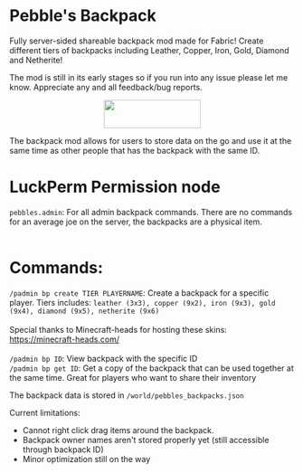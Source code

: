 # Pebble's Backpack
Fully server-sided shareable backpack mod made for Fabric! Create different tiers of backpacks including Leather, Copper, Iron, Gold, Diamond and Netherite!

The mod is still in its early stages so if you run into any issue please let me know. Appreciate any and all feedback/bug reports.

<p><a title="Fabric Language Kotlin" href="https://modrinth.com/mod/fabric-language-kotlin" target="_blank" rel="noopener noreferrer"><img style="display: block; margin-left: auto; margin-right: auto;" src="https://i.imgur.com/c1DH9VL.png" alt="" width="171" height="50" /></a></p>

The backpack mod allows for users to store data on the go and use it at the same time as other people that has the backpack with the same ID.

# LuckPerm Permission node
`pebbles.admin`: For all admin backpack commands. There are no commands for an average joe on the server, the backpacks are a physical item.
<br>
<br>
# Commands:
`/padmin bp create TIER PLAYERNAME`: Create a backpack for a specific player. Tiers includes: `leather (3x3), copper (9x2), iron (9x3), gold (9x4), diamond (9x5), netherite (9x6)` <br>
<br>
Special thanks to Minecraft-heads for hosting these skins: https://minecraft-heads.com/<br>
<br>
`/padmin bp ID`: View backpack with the specific ID<br>
`/padmin bp get ID`: Get a copy of the backpack that can be used together at the same time. Great for players who want to share their inventory<br>
 
The backpack data is stored in `/world/pebbles_backpacks.json`


Current limitations:
- Cannot right click drag items around the backpack.
- Backpack owner names aren't stored properly yet (still accessible through backpack ID)
- Minor optimization still on the way
